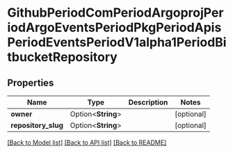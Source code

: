 # GithubPeriodComPeriodArgoprojPeriodArgoEventsPeriodPkgPeriodApisPeriodEventsPeriodV1alpha1PeriodBitbucketRepository

## Properties

Name | Type | Description | Notes
------------ | ------------- | ------------- | -------------
**owner** | Option<**String**> |  | [optional]
**repository_slug** | Option<**String**> |  | [optional]

[[Back to Model list]](../README.md#documentation-for-models) [[Back to API list]](../README.md#documentation-for-api-endpoints) [[Back to README]](../README.md)



